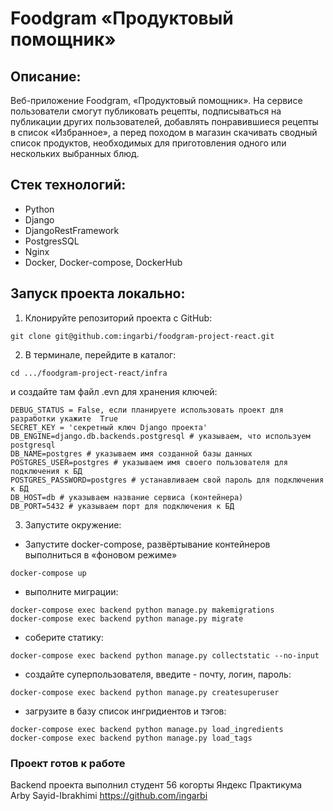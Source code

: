 # Foodgram «Продуктовый помощник»



## Описание:

Веб-приложение Foodgram, «Продуктовый помощник». На сервисе пользователи смогут публиковать рецепты, подписываться на публикации других пользователей, добавлять понравившиеся рецепты в список «Избранное», а перед походом в магазин скачивать сводный список продуктов, необходимых для приготовления одного или нескольких выбранных блюд.

## Стек технологий:
* Python 
* Django 
* DjangoRestFramework 
* PostgresSQL 
* Nginx
* Docker, Docker-compose, DockerHub

## Запуск проекта локально:

1. Клонируйте репозиторий проекта с GitHub:
```
git clone git@github.com:ingarbi/foodgram-project-react.git
```

2. В терминале, перейдите в каталог: 
```
cd .../foodgram-project-react/infra
```

и создайте там файл .evn для хранения ключей:
```
DEBUG_STATUS = False, еcли планируете использовать проект для разработки укажите  True
SECRET_KEY = 'секретный ключ Django проекта'
DB_ENGINE=django.db.backends.postgresql # указываем, что используем postgresql
DB_NAME=postgres # указываем имя созданной базы данных
POSTGRES_USER=postgres # указываем имя своего пользователя для подключения к БД
POSTGRES_PASSWORD=postgres # устанавливаем свой пароль для подключения к БД
DB_HOST=db # указываем название сервиса (контейнера)
DB_PORT=5432 # указываем порт для подключения к БД 
```

3. Запустите окружение:

* Запустите docker-compose, развёртывание контейнеров выполниться в «фоновом режиме»
```
docker-compose up
```

* выполните миграции:
```
docker-compose exec backend python manage.py makemigrations
docker-compose exec backend python manage.py migrate
```

*  соберите статику:
```
docker-compose exec backend python manage.py collectstatic --no-input
```

* cоздайте суперпользователя, введите - почту, логин, пароль:
```
docker-compose exec backend python manage.py createsuperuser
```

*  загрузите в базу список ингридиентов и тэгов:
```
docker-compose exec backend python manage.py load_ingredients
docker-compose exec backend python manage.py load_tags
```
### Проект готов к работе

Backend проекта выполнил студент 56 когорты Яндекс Практикума  
Arby Sayid-Ibrakhimi
https://github.com/ingarbi
